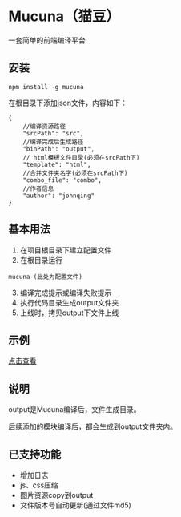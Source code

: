 Mucuna（猫豆）
======
一套简单的前端编译平台

## 安装

```
npm install -g mucuna
```
在根目录下添加json文件，内容如下：
```
{
    //编译资源路径
    "srcPath": "src",
    //编译完成后生成路径
    "binPath": "output",
    // html模板文件目录(必须在srcPath下)
    "template": "html",
    //合并文件夹名字(必须在srcPath下)
    "combo_file": "combo",
    //作者信息
    "author": "johnqing"
}
```

## 基本用法

1. 在项目根目录下建立配置文件
2. 在根目录运行
```
mucuna (此处为配置文件)
```
3. 编译完成提示或编译失败提示
4. 执行代码目录生成output文件夹
5. 上线时，拷贝output下文件上线

## 示例

[点击查看](https://github.com/Johnqing/mucunaExample)

## 说明

output是Mucuna编译后，文件生成目录。

后续添加的模块编译后，都会生成到output文件夹内。

## 已支持功能
+ 增加日志
+ js、css压缩
+ 图片资源copy到output
+ 文件版本号自动更新(通过文件md5)